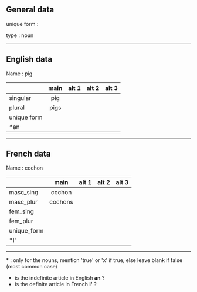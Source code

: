 ## General data

unique form :

type : noun

---

## English data

Name : pig

|             | main | alt 1 | alt 2 | alt 3 |
| :---------- | :--: | :---: | :---: | ----- |
| singular    | pig  |       |       |       |
| plural      | pigs |       |       |       |
| unique form |      |       |       |       |
| \*an        |      |       |       |       |

---

## French data

Name : cochon

|             |  main   | alt 1 | alt 2 | alt 3 |
| :---------- | :-----: | :---: | :---: | :---: |
| masc_sing   | cochon  |       |       |       |
| masc_plur   | cochons |       |       |       |
| fem_sing    |         |       |       |       |
| fem_plur    |         |       |       |       |
| unique_form |         |       |       |       |
| \*l'        |         |       |       |       |

---

\* : only for the nouns, mention 'true' or 'x' if true, else leave blank if false (most common case)

- is the indefinite article in English **an** ?
- is the definite article in French **l'** ?
